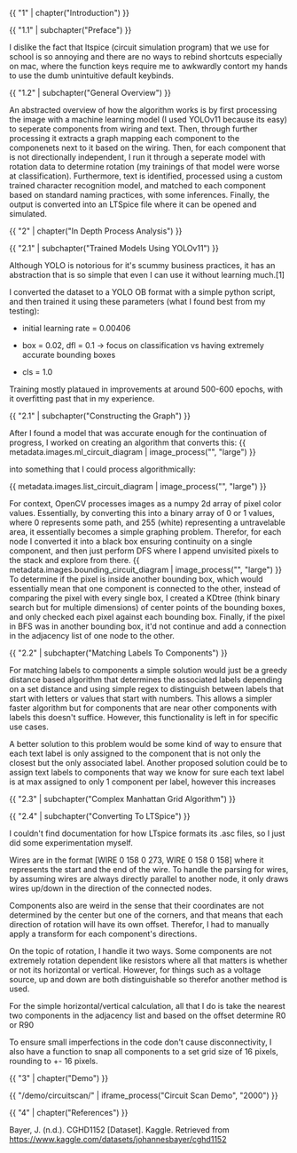 {{ "1" | chapter("Introduction") }}

{{ "1.1" | subchapter("Preface") }}

I dislike the fact that ltspice (circuit simulation program) that we use for school is so annoying and there are no ways to rebind shortcuts especially on mac, where the function keys require me to awkwardly contort my hands to use the dumb unintuitive default keybinds.
 
{{ "1.2" | subchapter("General Overview") }}

An abstracted overview of how the algorithm works is by first processing the image with a machine learning model (I used YOLOv11 because its easy) to seperate components from wiring and text. Then, through further processing it extracts a graph mapping each component to the componenets next to it based on the wiring. Then, for each component that is not directionally independent, I run it through a seperate model with rotation data to determine rotation (my trainings of that model were worse at classification). Furthermore, text is identified, processed using a custom trained character recognition model, and matched to each component based on standard naming practices, with some inferences. Finally, the output is converted into an LTSpice file where it can be opened and simulated.

{{ "2" | chapter("In Depth Process Analysis") }}

{{ "2.1" | subchapter("Trained Models Using YOLOv11") }}

Although YOLO is notorious for it's scummy business practices, it has an abstraction that is so simple that even I can use it without learning much.[1]

I converted the dataset to a YOLO OB format with a simple python script, and then trained it using these parameters (what I found best from my testing):

- initial learning rate = 0.00406 

- box = 0.02, dfl = 0.1 -> focus on classification vs having extremely accurate bounding boxes

- cls = 1.0 

Training mostly plataued in improvements at around 500-600 epochs, with it overfitting past that in my experience. 

{{ "2.1" | subchapter("Constructing the Graph") }}

After I found a model that was accurate enough for the continuation of progress, I worked on creating an algorithm that converts this:
{{ metadata.images.ml_circuit_diagram | image_process("", "large") }}

into something that I could process algorithmically:

{{ metadata.images.list_circuit_diagram | image_process("", "large") }}

For context, OpenCV processes images as a numpy 2d array of pixel color values. Essentially, by converting this into a binary array of 0 or 1 values, where 0 represents some path, and 255 (white) representing a untravelable area, it essentially becomes a simple graphing problem. Therefor, for each node I converted it into a black box ensuring continuity on a single component, and then just perform DFS where I append unvisited pixels to the stack and explore from there. 
{{ metadata.images.bounding_circuit_diagram | image_process("", "large") }}
To determine if the pixel is inside another bounding box, which would essentially mean that one component is connected to the other, instead of comparing the pixel with every single box, I created a KDtree (think binary search but for multiple dimensions) of center points of the bounding boxes, and only checked each pixel against each bounding box. Finally, if the pixel in BFS was in another bounding box, it'd not continue and add a connection in the adjacency list of one node to the other.

{{ "2.2" | subchapter("Matching Labels To Components") }}

For matching labels to components a simple solution would just be a greedy distance based algorithm that determines the associated labels depending on a set distance and using simple regex to distinguish between labels that start with letters or values that start with numbers. This allows a simpler faster algorithm but for components that are near other components with labels this doesn't suffice. However, this functionality is left in for specific use cases.

A better solution to this problem would be some kind of way to ensure that each text label is only assigned to the component that is not only the closest but the only associated label. Another proposed solution could be to assign text labels to components that way we know for sure each text label is at max assigned to only 1 component per label, however this increases

{{ "2.3" | subchapter("Complex Manhattan Grid Algorithm") }}

{{ "2.4" | subchapter("Converting To LTSpice") }}

I couldn't find documentation for how LTspice formats its .asc files, so I just did some experimentation myself. 

Wires are in the format [WIRE 0 158 0 273, WIRE 0 158 0 158] where it represents the start and the end of the wire. To handle the parsing for wires, by assuming wires are always directly parallel to another node, it only draws wires up/down in the direction of the connected nodes. 

Components also are weird in the sense that their coordinates are not determined by the center but one of the corners, and that means that each direction of rotation will have its own offset. Therefor, I had to manually apply a transform for each component's directions.

On the topic of rotation, I handle it two ways. Some components are not extremely rotation dependent like resistors where all that matters is whether or not its horizontal or vertical. However, for things such as a voltage source, up and down are both distinguishable so therefor another method is used. 

For the simple horizontal/vertical calculation, all that I do is take the nearest two components in the adjacency list and based on the offset determine R0 or R90

To ensure small imperfections in the code don't cause disconnectivity, I also have a function to snap all components to a set grid size of 16 pixels, rounding to +- 16 pixels.

{{ "3" | chapter("Demo") }}

{{ "/demo/circuitscan/" | iframe_process("Circuit Scan Demo", "2000") }}

{{ "4" | chapter("References") }}

Bayer, J. (n.d.). CGHD1152 [Dataset]. Kaggle. Retrieved from https://www.kaggle.com/datasets/johannesbayer/cghd1152